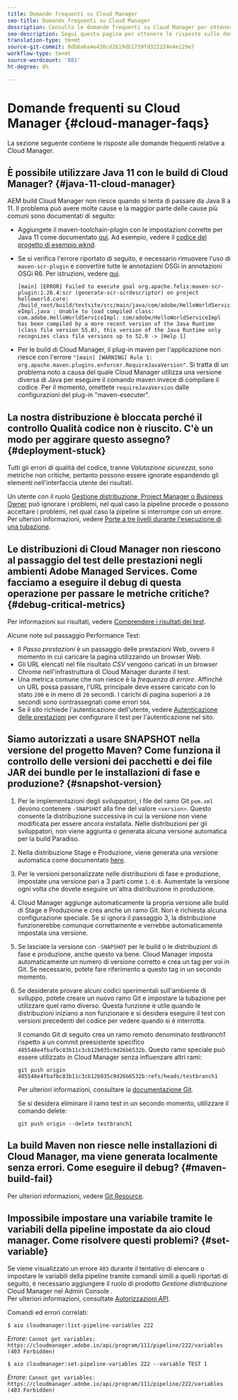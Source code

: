 ```yaml
---
title: Domande frequenti su Cloud Manager
seo-title: Domande frequenti su Cloud Manager
description: Consulta le domande frequenti su Cloud Manager per ottenere alcuni suggerimenti per la risoluzione dei problemi
seo-description: Segui questa pagina per ottenere le risposte sulle domande frequenti su Cloud Manager
translation-type: tm+mt
source-git-commit: 0db6a6a4e430cd2619db1739fd322224e4e129e7
workflow-type: tm+mt
source-wordcount: '881'
ht-degree: 0%

---
```



# Domande frequenti su Cloud Manager {#cloud-manager-faqs}

La sezione seguente contiene le risposte alle domande frequenti relative a Cloud Manager.

## È possibile utilizzare Java 11 con le build di Cloud Manager? {#java-11-cloud-manager}

AEM build Cloud Manager non riesce quando si tenta di passare da Java 8 a 11. Il problema può avere molte cause e la maggior parte delle cause più comuni sono documentati di seguito:

* Aggiungete il maven-toolchain-plugin con le impostazioni corrette per Java 11 come documentato [qui](https://experienceleague.adobe.com/docs/experience-manager-cloud-manager/using/getting-started/create-application-project/using-the-wizard.html?lang=en#getting-started).  Ad esempio, vedere il [codice del progetto di esempio wknd](https://github.com/adobe/aem-guides-wknd/commit/6cb5238cb6b932735dcf91b21b0d835ae3a7fe75).

* Se si verifica l&#39;errore riportato di seguito, è necessario rimuovere l&#39;uso di `maven-scr-plugin` e convertire tutte le annotazioni OSGi in annotazioni OSGi R6. Per istruzioni, vedere [qui](https://cqdump.wordpress.com/2019/01/03/from-scr-annotations-to-osgi-annotations/).

   `[main] [ERROR] Failed to execute goal org.apache.felix:maven-scr-plugin:1.26.4:scr (generate-scr-scrdescriptor) on project helloworld.core: /build_root/build/testsite/src/main/java/com/adobe/HelloWorldServiceImpl.java : Unable to load compiled class: com.adobe.HelloWorldServiceImpl: com/adobe/HelloWorldServiceImpl has been compiled by a more recent version of the Java Runtime (class file version 55.0), this version of the Java Runtime only recognizes class file versions up to 52.0 -> [Help 1]`

* Per le build di Cloud Manager, il plug-in maven per l&#39;applicazione non riesce con l&#39;errore `"[main] [WARNING] Rule 1: org.apache.maven.plugins.enforcer.RequireJavaVersion"`. Si tratta di un problema noto a causa del quale Cloud Manager utilizza una versione diversa di Java per eseguire il comando maven invece di compilare il codice. Per il momento, omettete `requireJavaVersion` dalle configurazioni del plug-in &quot;maven-esecuter&quot;.

## La nostra distribuzione è bloccata perché il controllo Qualità codice non è riuscito. C&#39;è un modo per aggirare questo assegno? {#deployment-stuck}

Tutti gli errori di qualità del codice, tranne *Valutazione sicurezza*, sono metriche non critiche, pertanto possono essere ignorate espandendo gli elementi nell&#39;interfaccia utente dei risultati.

Un utente con il ruolo [Gestione distribuzione, Project Manager o Business Owner](https://experienceleague.adobe.com/docs/experience-manager-cloud-manager/using/requirements/setting-up-users-and-roles.html?lang=en#requirements) può ignorare i problemi, nel qual caso la pipeline procede o possono accettare i problemi, nel qual caso la pipeline si interrompe con un errore.  Per ulteriori informazioni, vedere [Porte a tre livelli durante l&#39;esecuzione di una tubazione](https://experienceleague.adobe.com/docs/experience-manager-cloud-manager/using/how-to-use/understand-your-test-results.html?lang=en#how-to-use).

## Le distribuzioni di Cloud Manager non riescono al passaggio del test delle prestazioni negli ambienti Adobe Managed Services. Come facciamo a eseguire il debug di questa operazione per passare le metriche critiche? {#debug-critical-metrics}

Per informazioni sui risultati, vedere [Comprendere i risultati dei test](https://experienceleague.adobe.com/docs/experience-manager-cloud-manager/using/how-to-use/understand-your-test-results.html?lang=en#how-to-use).

Alcune note sul passaggio Performance Test:

* Il *Passo prestazioni* è un passaggio delle prestazioni Web, ovvero il momento in cui caricare la pagina utilizzando un browser Web.
* Gli URL elencati nel file risultato *CSV* vengono caricati in un browser Chrome nell&#39;infrastruttura di Cloud Manager durante il test.
* Una metrica comune che non riesce è la *frequenza di errore*. Affinché un URL possa passare, l&#39;URL principale deve essere caricato con lo stato `200` e in meno di `20` secondi. I carichi di pagina superiori a `20` secondi sono contrassegnati come errori `504`.
* Se il sito richiede l&#39;autenticazione dell&#39;utente, vedere [Autenticazione delle prestazioni](https://experienceleague.adobe.com/docs/experience-manager-cloud-manager/using/how-to-use/configuring-pipeline.html?lang=en#how-to-use) per configurare il test per l&#39;autenticazione nel sito.

## Siamo autorizzati a usare SNAPSHOT nella versione del progetto Maven? Come funziona il controllo delle versioni dei pacchetti e dei file JAR dei bundle per le installazioni di fase e produzione? {#snapshot-version}

1. Per le implementazioni degli sviluppatori, i file del ramo Git `pom.xml` devono contenere `-SNAPSHOT` alla fine del valore `<version>`. Questo consente la distribuzione successiva in cui la versione non viene modificata per essere ancora installata. Nelle distribuzioni per gli sviluppatori, non viene aggiunta o generata alcuna versione automatica per la build Paradiso.

1. Nella distribuzione Stage e Produzione, viene generata una versione automatica come documentato [here](https://experienceleague.adobe.com/docs/experience-manager-cloud-manager/using/managing-code/activating-maven-project.html?lang=en#managing-code).

1. Per le versioni personalizzate nelle distribuzioni di fase e produzione, impostate una versione pari a 3 parti come `1.0.0`. Aumentate la versione ogni volta che dovete eseguire un&#39;altra distribuzione in produzione.

1. Cloud Manager aggiunge automaticamente la propria versione alle build di Stage e Produzione e crea anche un ramo Git. Non è richiesta alcuna configurazione speciale. Se si ignora il passaggio 3, la distribuzione funzionerebbe comunque correttamente e verrebbe automaticamente impostata una versione.

1. Se lasciate la versione con `-SNAPSHOT` per le build o le distribuzioni di fase e produzione, anche questo va bene. Cloud Manager imposta automaticamente un numero di versione corretto e crea un tag per voi in Git. Se necessario, potete fare riferimento a questo tag in un secondo momento.

1. Se desiderate provare alcuni codici sperimentali sull&#39;ambiente di sviluppo, potete creare un nuovo ramo Git e impostare la tubazione per utilizzare quel ramo diverso. Questa funzione è utile quando le distribuzioni iniziano a non funzionare e si desidera eseguire il test con versioni precedenti del codice per vedere quando si è interrotta.

   Il comando Git di seguito crea un ramo remoto denominato *testbranch1* rispetto a un commit preesistente specifico `485548e4fbafbc83b11c3cb12b035c9d26b6532b`.  Questo ramo speciale può essere utilizzato in Cloud Manager senza influenzare altri rami:

   `git push origin 485548e4fbafbc83b11c3cb12b035c9d26b6532b:refs/heads/testbranch1`

   Per ulteriori informazioni, consultare la [documentazione Git](https://git-scm.com/book/en/v2/Git-Internals-Git-References).

   Se si desidera eliminare il ramo test in un secondo momento, utilizzare il comando delete:

   `git push origin --delete testbranch1`

## La build Maven non riesce nelle installazioni di Cloud Manager, ma viene generata localmente senza errori. Come eseguire il debug? {#maven-build-fail}

Per ulteriori informazioni, vedere [Git Resource](https://github.com/cqsupport/cloud-manager/blob/main/cm-build-step-fails.md).

## Impossibile impostare una variabile tramite le variabili della pipeline impostate da aio cloud manager. Come risolvere questi problemi? {#set-variable}

Se viene visualizzato un errore `403` durante il tentativo di elencare o impostare le variabili della pipeline tramite comandi simili a quelli riportati di seguito, è necessario aggiungere il ruolo di prodotto *Gestione distribuzione* Cloud Manager nel Admin Console .\
Per ulteriori informazioni, consultate [Autorizzazioni API](https://www.adobe.io/apis/experiencecloud/cloud-manager/docs.html#!AdobeDocs/cloudmanager-api-docs/master/permissions.md).

Comandi ed errori correlati:

`$ aio cloudmanager:list-pipeline-variables 222`

*Errore*:  `Cannot get variables: https://cloudmanager.adobe.io/api/program/111/pipeline/222/variables (403 Forbidden)`

`$ aio cloudmanager:set-pipeline-variables 222 --variable TEST 1`

*Errore*:  `Cannot get variables: https://cloudmanager.adobe.io/api/program/111/pipeline/222/variables (403 Forbidden)`
